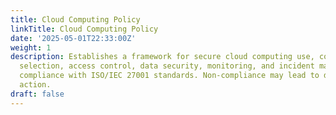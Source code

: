 ```yaml
---
title: Cloud Computing Policy
linkTitle: Cloud Computing Policy
date: '2025-05-01T22:33:00Z'
weight: 1
description: Establishes a framework for secure cloud computing use, covering provider
  selection, access control, data security, monitoring, and incident management, ensuring
  compliance with ISO/IEC 27001 standards. Non-compliance may lead to disciplinary
  action.
draft: false
---
```



<!-- Unsupported block type: unsupported -->